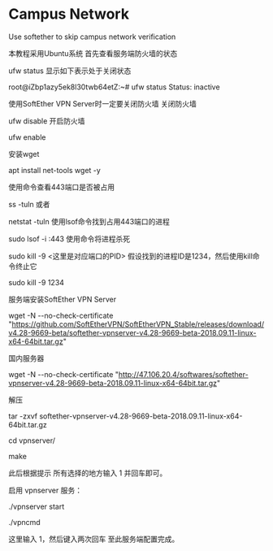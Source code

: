 # Campus Network
Use softether to skip campus network verification

本教程采用Ubuntu系统
首先查看服务端防火墙的状态

ufw status
显示如下表示处于关闭状态

root@iZbp1azy5ek8l30twb64etZ:~# ufw status
Status: inactive

使用SoftEther VPN Server时一定要关闭防火墙
关闭防火墙

ufw disable
开启防火墙

ufw enable

安装wget

apt install net-tools wget -y

使用命令查看443端口是否被占用

ss -tuln
或者

netstat -tuln
使用lsof命令找到占用443端口的进程  

sudo lsof -i :443
使用命令将进程杀死

sudo kill -9 <这里是对应端口的PID>
假设找到的进程ID是1234，然后使用kill命令终止它  

sudo kill -9 1234

服务端安装SoftEther VPN Server

wget -N --no-check-certificate "https://github.com/SoftEtherVPN/SoftEtherVPN_Stable/releases/download/v4.28-9669-beta/softether-vpnserver-v4.28-9669-beta-2018.09.11-linux-x64-64bit.tar.gz"

国内服务器

wget -N --no-check-certificate "http://47.106.20.4/softwares/softether-vpnserver-v4.28-9669-beta-2018.09.11-linux-x64-64bit.tar.gz"

解压

tar -zxvf softether-vpnserver-v4.28-9669-beta-2018.09.11-linux-x64-64bit.tar.gz

cd vpnserver/

make

此后根据提示 所有选择的地方输入 1 并回车即可。

启用 vpnserver 服务：

./vpnserver start

./vpncmd

这里输入 1，然后键入两次回车
至此服务端配置完成。

